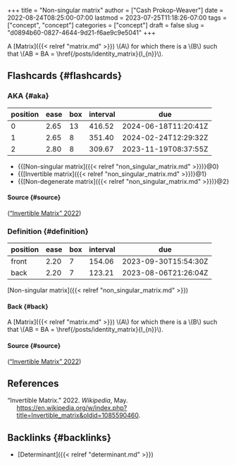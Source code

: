 +++
title = "Non-singular matrix"
author = ["Cash Prokop-Weaver"]
date = 2022-08-24T08:25:00-07:00
lastmod = 2023-07-25T11:18:26-07:00
tags = ["concept", "concept"]
categories = ["concept"]
draft = false
slug = "d0894b60-0827-4644-9d21-f6ae9c9e5041"
+++

A [Matrix]({{< relref "matrix.md" >}}) \\(A\\) for which there is a \\(B\\) such that \\(AB = BA = \href{/posts/identity_matrix}{I\_{n}}\\).


## Flashcards {#flashcards}


### AKA {#aka}

| position | ease | box | interval | due                  |
|----------|------|-----|----------|----------------------|
| 0        | 2.65 | 13  | 416.52   | 2024-06-18T11:20:41Z |
| 1        | 2.65 | 8   | 351.40   | 2024-02-24T12:29:32Z |
| 2        | 2.80 | 8   | 309.67   | 2023-11-19T08:37:55Z |

-   {{[Non-singular matrix]({{< relref "non_singular_matrix.md" >}})}@0}
-   {{[Invertible matrix]({{< relref "non_singular_matrix.md" >}})}@1}
-   {{[Non-degenerate matrix]({{< relref "non_singular_matrix.md" >}})}@2}


#### Source {#source}

(<a href="#citeproc_bib_item_1">“Invertible Matrix” 2022</a>)


### Definition {#definition}

| position | ease | box | interval | due                  |
|----------|------|-----|----------|----------------------|
| front    | 2.20 | 7   | 154.06   | 2023-09-30T15:54:30Z |
| back     | 2.20 | 7   | 123.21   | 2023-08-06T21:26:04Z |

[Non-singular matrix]({{< relref "non_singular_matrix.md" >}})


#### Back {#back}

A [Matrix]({{< relref "matrix.md" >}}) \\(A\\) for which there is a \\(B\\) such that \\(AB = BA = \href{/posts/identity_matrix}{I\_{n}}\\).


#### Source {#source}

(<a href="#citeproc_bib_item_1">“Invertible Matrix” 2022</a>)

## References

<style>.csl-entry{text-indent: -1.5em; margin-left: 1.5em;}</style><div class="csl-bib-body">
  <div class="csl-entry"><a id="citeproc_bib_item_1"></a>“Invertible Matrix.” 2022. <i>Wikipedia</i>, May. <a href="https://en.wikipedia.org/w/index.php?title=Invertible_matrix&oldid=1085590460">https://en.wikipedia.org/w/index.php?title=Invertible_matrix&#38;oldid=1085590460</a>.</div>
</div>


## Backlinks {#backlinks}

-   [Determinant]({{< relref "determinant.md" >}})
